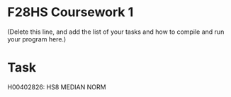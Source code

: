 # F28HS Coursework 1

(Delete this line, and add the list of your tasks and how to compile and run your program here.)
# Task
H00402826: HS8 MEDIAN NORM